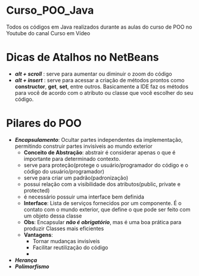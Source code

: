 # Curso_POO_Java
Todos os códigos em Java realizados durante as aulas do curso de POO no Youtube do canal Curso em Vídeo

# Dicas de Atalhos no NetBeans
- ***alt + scroll*** : serve para aumentar ou diminuir o zoom do código
- ***alt + insert*** : serve para acessar a criação de métodos prontos como **constructor**, **get**, **set**, entre outros. Basicamente a IDE faz os métodos para você de acordo com o atributo ou classe que você escolher do seu código.

# Pilares do POO
- ***Encapsulamento***: Ocultar partes independentes da implementação, permitindo construir partes invisíveis ao mundo exterior
    - **Conceito de Abstração**: abstrair é considerar apenas o que é importante para determinado contexto.
    - serve para proteção(protege o usuário/programador do código e o código do usuário/programador)
    - serve para criar um padrão(padronização)
    - possui relação com a visibilidade dos atributos(public, private e protected)
    - é necessário possuir uma interface bem definida
    - **Interface**: Lista de serviços fornecidos por um componente. É o contato com o mundo exterior, que define o que pode ser feito com um objeto dessa classe
    - **Obs**: Encapsular ___não é obrigatório___, mas é uma boa prática para produzir Classes mais eficientes
    - **Vantagens**: 
        - Tornar mudanças invisíveis
        - Facilitar reutilização do código
        - 
- ***Herança***
- ***Polimorfismo***
